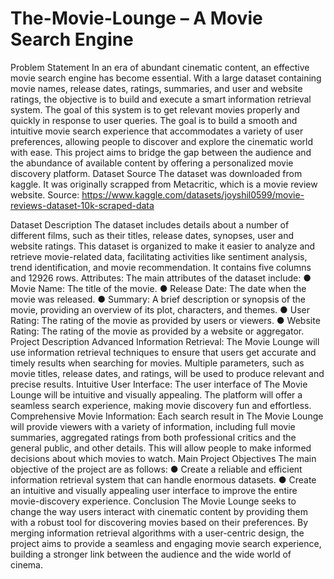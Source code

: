 # The-Movie-Lounge – A Movie Search Engine

Problem Statement
In an era of abundant cinematic content, an effective movie search engine has become
essential. With a large dataset containing movie names, release dates, ratings, summaries, and
user and website ratings, the objective is to build and execute a smart information retrieval
system. The goal of this system is to get relevant movies properly and quickly in response to
user queries. The goal is to build a smooth and intuitive movie search experience that
accommodates a variety of user preferences, allowing people to discover and explore the
cinematic world with ease. This project aims to bridge the gap between the audience and the
abundance of available content by offering a personalized movie discovery platform.
Dataset Source
The dataset was downloaded from kaggle. It was originally scrapped from Metacritic, which is a
movie review website.
Source: https://www.kaggle.com/datasets/joyshil0599/movie-reviews-dataset-10k-scraped-data

Dataset Description
The dataset includes details about a number of different films, such as their titles, release dates,
synopses, user and website ratings. This dataset is organized to make it easier to analyze and
retrieve movie-related data, facilitating activities like sentiment analysis, trend identification, and
movie recommendation. It contains five columns and 12926 rows.
Attributes:
The main attributes of the dataset include:
● Movie Name: The title of the movie.
● Release Date: The date when the movie was released.
● Summary: A brief description or synopsis of the movie, providing an overview of its plot,
characters, and themes.
● User Rating: The rating of the movie as provided by users or viewers.
● Website Rating: The rating of the movie as provided by a website or aggregator.
Project Description
Advanced Information Retrieval: The Movie Lounge will use information retrieval techniques
to ensure that users get accurate and timely results when searching for movies. Multiple
parameters, such as movie titles, release dates, and ratings, will be used to produce relevant
and precise results.
Intuitive User Interface: The user interface of The Movie Lounge will be intuitive and visually
appealing. The platform will offer a seamless search experience, making movie discovery fun
and effortless.
Comprehensive Movie Information: Each search result in The Movie Lounge will provide
viewers with a variety of information, including full movie summaries, aggregated ratings from
both professional critics and the general public, and other details. This will allow people to
make informed decisions about which movies to watch.
Main Project Objectives
The main objective of the project are as follows:
● Create a reliable and efficient information retrieval system that can handle enormous
datasets.
● Create an intuitive and visually appealing user interface to improve the entire
movie-discovery experience.
Conclusion
The Movie Lounge seeks to change the way users interact with cinematic content by providing
them with a robust tool for discovering movies based on their preferences. By merging
information retrieval algorithms with a user-centric design, the project aims to provide a
seamless and engaging movie search experience, building a stronger link between the
audience and the wide world of cinema.
